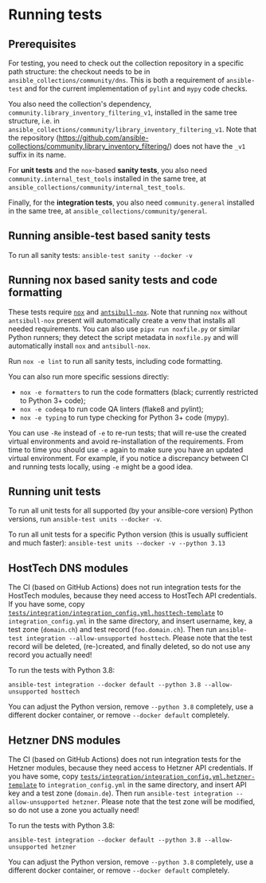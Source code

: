 <!--
Copyright (c) Ansible Project
GNU General Public License v3.0+ (see LICENSES/GPL-3.0-or-later.txt or https://www.gnu.org/licenses/gpl-3.0.txt)
SPDX-License-Identifier: GPL-3.0-or-later
-->

# Running tests

## Prerequisites

For testing, you need to check out the collection repository in a specific path structure: the checkout needs to be in `ansible_collections/community/dns`. This is both a requirement of `ansible-test` and for the current implementation of `pylint` and `mypy` code checks.

You also need the collection's dependency, `community.library_inventory_filtering_v1`, installed in the same tree structure, i.e. in `ansible_collections/community/library_inventory_filtering_v1`. Note that the repository (https://github.com/ansible-collections/community.library_inventory_filtering/) does not have the `_v1` suffix in its name.

For **unit tests** and the `nox`-based **sanity tests**, you also need `community.internal_test_tools` installed in the same tree, at `ansible_collections/community/internal_test_tools`.

Finally, for the **integration tests**, you also need `community.general` installed in the same tree, at `ansible_collections/community/general`.

## Running ansible-test based sanity tests

To run all sanity tests: `ansible-test sanity --docker -v`

## Running nox based sanity tests and code formatting

These tests require [`nox`](https://pypi.org/project/nox) and [`antsibull-nox`](https://pypi.org/project/antsibull-nox/). Note that running `nox` without `antsibull-nox` present will automatically create a venv that installs all needed requirements. You can also use `pipx run noxfile.py` or similar Python runners; they detect the script metadata in `noxfile.py` and will automatically install `nox` and `antsibull-nox`.

Run `nox -e lint` to run all sanity tests, including code formatting.

You can also run more specific sessions directly:
* `nox -e formatters` to run the code formatters (black; currently restricted to Python 3+ code);
* `nox -e codeqa` to run code QA linters (flake8 and pylint);
* `nox -e typing` to run type checking for Python 3+ code (mypy).

You can use `-Re` instead of `-e` to re-run tests; that will re-use the created virtual environments and avoid re-installation of the requirements. From time to time you should use `-e` again to make sure you have an updated virtual environment. For example, if you notice a discrepancy between CI and running tests locally, using `-e` might be a good idea.

## Running unit tests

To run all unit tests for all supported (by your ansible-core version) Python versions, run `ansible-test units --docker -v`.

To run all unit tests for a specific Python version (this is usually sufficient and much faster): `ansible-test units --docker -v --python 3.13`

## HostTech DNS modules

The CI (based on GitHub Actions) does not run integration tests for the HostTech modules, because they need access to HostTech API credentials. If you have some, copy [`tests/integration/integration_config.yml.hosttech-template`](https://github.com/ansible-collections/community.dns/blob/main/tests/integration/integration_config.yml.hosttech-template) to `integration_config.yml` in the same directory, and insert username, key, a test zone (`domain.ch`) and test record (`foo.domain.ch`). Then run `ansible-test integration --allow-unsupported hosttech`. Please note that the test record will be deleted, (re-)created, and finally deleted, so do not use any record you actually need!

To run the tests with Python 3.8:
```
ansible-test integration --docker default --python 3.8 --allow-unsupported hosttech
```
You can adjust the Python version, remove `--python 3.8` completely, use a different docker container, or remove `--docker default` completely.

## Hetzner DNS modules

The CI (based on GitHub Actions) does not run integration tests for the Hetzner modules, because they need access to Hetzner API credentials. If you have some, copy [`tests/integration/integration_config.yml.hetzner-template`](https://github.com/ansible-collections/community.dns/blob/main/tests/integration/integration_config.yml.hetzner-template) to `integration_config.yml` in the same directory, and insert API key and a test zone (`domain.de`). Then run `ansible-test integration --allow-unsupported hetzner`. Please note that the test zone will be modified, so do not use a zone you actually need!

To run the tests with Python 3.8:
```
ansible-test integration --docker default --python 3.8 --allow-unsupported hetzner
```
You can adjust the Python version, remove `--python 3.8` completely, use a different docker container, or remove `--docker default` completely.

